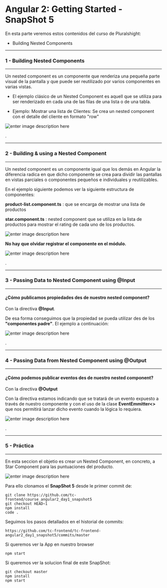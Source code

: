 Angular 2: Getting Started - SnapShot 5
===================
En esta parte veremos estos contenidos del curso de Pluralshight:

 - Building Nested Components


----------


### 1 - Building Nested Components


----------


Un nested component es un componente que renderiza una pequeña parte visual de la pantalla y que puede ser reutilizado por varios componentes en varias vistas.


 - El ejemplo clásico de un Nested Component es aquell que se utiliza para ser renderizado en cada una de las filas de una lista o de una tabla.


 - Ejemplo: Mostrar una lista de Clientes: Se crea un nested component con el detalle del cliente en formato "row"


![enter image description here](https://i.imgur.com/lexsIP7.png)


.


----------


### 2 - Building & using a Nested Component


----------


Un nested component es un componente igual que los demás en Angular la diferencia radica en que dicho componente se crea para dividir las pantallas en vistas parciales o componentes pequeños e individuales y reutilizables.


En el ejemplo siguiente podemos ver la siguiente estructura de componentes:


**product-list.component.ts** : que se encarga de mostrar una lista de productos


**star.component.ts** : nested component que se utiliza en la lista de productos para mostrar el rating de cada uno de los productos.


![enter image description here](https://i.imgur.com/cCXekr0.jpg)


**No hay que olvidar registrar el componente en el módulo.**


![enter image description here](https://i.imgur.com/IRSuvZs.jpg)


.


----------


### 3 - Passing Data to Nested Component using @Input


----------


#### ¿Cómo publicamos propiedades des de nuestro nested component?


Con la directiva **@Input**. 


De esa forma conseguimos que la propiedad se pueda utilizar des de los **"componentes padre"**. El ejemplo a continuación:



![enter image description here](https://i.imgur.com/0DNcdIm.jpg)


.


----------


### 4 - Passing Data from Nested Component using @Output


----------


#### ¿Cómo podemos publicar eventos des de nuestro nested component?


Con la directiva **@Output**


Con la directiva estamos indicando que se tratará de un evento expuesto a través de nuestro componente y con el uso de la clase **EventEmmitter<>** que nos permitirá lanzar dicho evento cuando la lógica lo requiera.


![enter image description here](https://i.imgur.com/GGJkV4Y.jpg)


.


----------


### 5 - Práctica


----------

En esta seccion el objetio es crear un Nested Component, en concreto, a Star Component para las puntuaciones del producto.


![enter image description here](https://i.imgur.com/IPI3bLi.png)



Para ello clonamos el **SnapShot 5** desde le primer commit de:


    git clone https://github.com/tc-frontend/course_angular2_day1_snapshot5
    git checkout HEAD~1
    npm install
    code .

 
Seguimos los pasos detallados en el historial de commits:


    https://github.com/tc-frontend/tc-frontend-angular2_day1_snapshot5/commits/master   

  
Si queremos ver la App en nuestro browser


    npm start


Si queremos ver la solucion final de este SnapShot:


    git checkout master
    npm install
    npm start



